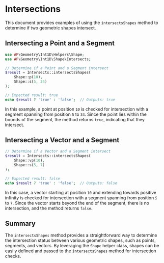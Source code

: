 # Intersections

This document provides examples of using the `intersectsShapes` method to determine if two geometric shapes intersect.

## Intersecting a Point and a Segment

```php
use AP\Geometry\Int1D\Helpers\Shape;
use AP\Geometry\Int1D\Shape\Intersects;

// Determine if a Point and a Segment intersect
$result = Intersects::intersectsShapes(
    Shape::p(10),
    Shape::s(5, 34)
);

// Expected result: true
echo $result ? 'true' : 'false';  // Outputs: true
```

In this example, a point at position `10` is checked for intersection with a segment spanning from position `5` to `34`. Since the point lies within the bounds of the segment, the method returns `true`, indicating that they intersect.

## Intersecting a Vector and a Segment

```php
// Determine if a Vector and a Segment intersect
$result = Intersects::intersectsShapes(
    Shape::vp(10),
    Shape::s(5, 7)
);

// Expected result: false
echo $result ? 'true' : 'false';  // Outputs: false
```

In this case, a vector starting at position `10` and extending towards positive infinity is checked for intersection with a segment spanning from position `5` to `7`. Since the vector starts beyond the end of the segment, there is no intersection, and the method returns `false`.

## Summary

The `intersectsShapes` method provides a straightforward way to determine the intersection status between various geometric shapes, such as points, segments, and vectors. By leveraging the `Shape` helper class, shapes can be easily defined and passed to the `intersectsShapes` method for intersection checks.

